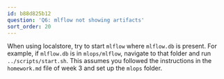 ```yaml
---
id: b88d825b12
question: 'Q6: mlflow not showing artifacts'
sort_order: 20
---
```


When using localstore, try to start `mlflow` where `mlflow.db` is present. For example, if `mlflow.db` is in `mlops/mlflow`, navigate to that folder and run `../scripts/start.sh`. This assumes you followed the instructions in the `homework.md` file of week 3 and set up the `mlops` folder.